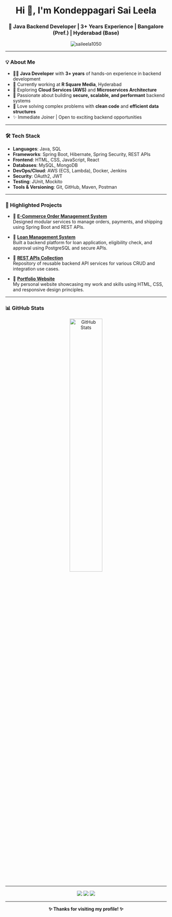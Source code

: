<h1 align="center">Hi 👋, I'm Kondeppagari Sai Leela</h1>
<h3 align="center">🚀 Java Backend Developer | 3+ Years Experience | Bangalore (Pref.) | Hyderabad (Base)</h3>

<p align="center">
  <img src="https://komarev.com/ghpvc/?username=saileela1050&label=Profile%20views&color=0e75b6&style=flat" alt="saileela1050" />
</p>

---

### 💡 About Me

- 👩‍💻 **Java Developer** with **3+ years** of hands-on experience in backend development  
- 💼 Currently working at **R Square Media**, Hyderabad  
- 🌱 Exploring **Cloud Services (AWS)** and **Microservices Architecture**  
- 💪 Passionate about building **secure, scalable, and performant** backend systems  
- 🧠 Love solving complex problems with **clean code** and **efficient data structures**  
- ✨ Immediate Joiner | Open to exciting backend opportunities

---

### 🛠️ Tech Stack

- **Languages**: Java, SQL  
- **Frameworks**: Spring Boot, Hibernate, Spring Security, REST APIs  
- **Frontend**: HTML, CSS, JavaScript, React  
- **Databases**: MySQL, MongoDB 
- **DevOps/Cloud**: AWS (ECS, Lambda), Docker, Jenkins  
- **Security**: OAuth2, JWT  
- **Testing**: JUnit, Mockito  
- **Tools & Versioning**: Git, GitHub, Maven, Postman  

---

### 📂 Highlighted Projects

- 🔹 **[E-Commerce Order Management System](#)**  
  Designed modular services to manage orders, payments, and shipping using Spring Boot and REST APIs.

- 🔹 **[Loan Management System](#)**  
  Built a backend platform for loan application, eligibility check, and approval using PostgreSQL and secure APIs.

- 🔹 **[REST APIs Collection](https://github.com/saileela1050/RestAPIs)**  
  Repository of reusable backend API services for various CRUD and integration use cases.

- 🔹 **[Portfolio Website](https://github.com/saileela1050/portfolio-site)**  
  My personal website showcasing my work and skills using HTML, CSS, and responsive design principles.

---

### 📊 GitHub Stats

<p align="center">
  <img src="https://github-readme-stats.vercel.app/api?username=saileela1050&show_icons=true&theme=tokyonight" alt="GitHub Stats" width="45%"/>
</p>

---

<p align="center">
  <a href="mailto:saileela892@gmail.com"><img src="https://img.shields.io/badge/Gmail-saileela892-red?style=for-the-badge&logo=gmail&logoColor=white" /></a>
  <a href="https://github.com/saileela1050"><img src="https://img.shields.io/badge/GitHub-saileela1050-black?style=for-the-badge&logo=github&logoColor=white" /></a>
  <a href="[https://www.linkedin.com/in/your-link](https://www.linkedin.com/in/kondeppagari-saileela/)"><img src="https://img.shields.io/badge/LinkedIn-Visit-blue?style=for-the-badge&logo=linkedin&logoColor=white" /></a>
</p>

---

<p align="center"><b>✨ Thanks for visiting my profile! ✨</b></p>
